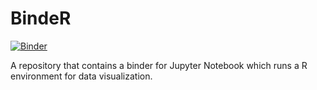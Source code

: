 # BindeR
[![Binder](https://mybinder.org/badge_logo.svg)](https://mybinder.org/v2/gh/jmlatessa/introduction_to_r_binder/master)

A repository that contains a binder for Jupyter Notebook which runs a R environment for data visualization.
